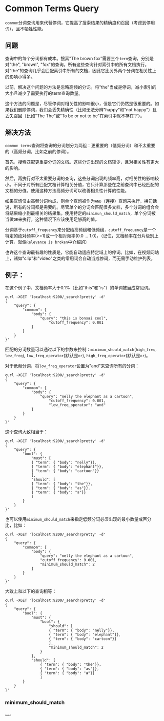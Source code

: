 # Common Terms Query

`common`分词查询用来代替停词，它提高了搜索结果的精确度和召回（考虑到停用词），且不牺牲性能。

## 问题

查询中的每个分词都有成本。搜索"The brown fox"需要三个`term`查询，分别是对"the", "brown", "fox"的查询。所有这些查询针对索引中的所有文档执行。对"the"的查询几乎会匹配索引中所有的文档，因此它比另外两个分词在相关性上的影响小得多。

以前，解决这个问题的方法是忽略高频的分词。将"the"当成是停词，减小索引的大小且减少了需要执行的term查询数量。

这个方法的问题是，尽管停词对相关性的影响很小，但是它们仍然是很重要的。如果我们删除停词，我们会丢失精确性（比如无法分辨"happy"和"not happy"）且丢失召回（比如"The The"或"To be or not to be"在索引中就不存在了）。

## 解决方法

`common terms`查询将查询的分词划分为两组：更重要的（低频分词）和不太重要的（高频分词，比如之前的停词）。

首先，搜索匹配更重要分词的文档。这些分词出现的文档较少，且对相关性有更大的影响。

然后，再执行对不太重要分词的查询，这些分词出现的频率高，对相关性的影响较小。不同于对所有匹配文档计算相关分值，它只计算那些在之前查询中已经匹配的文档的分值。使用这种方法高频分词可以改善相关性计算的性能。

如果查询仅由高频分词构成，则单个查询被作为`AND`（连接）查询来执行，换句话说，所有的分词都是需要的。尽管单个的分词会匹配很多文档，多个分词的组合会将结果缩小到最相关的结果集。使用特定的`minimun_should_match`，单个分词被当做`OR`来执行，这种情况下应该使用足够高的值。

分词基于`cutoff_frequency`来分配给高频组和低频组，`cutoff_frequency`是一个特定的绝对频率(>=1)或一个相对频率(0.0 ... 1.0)。（记住，文档频率在分片级别上计算，就像`Relevance is broken`中介绍的）

也许这个查询最有趣的性质是，它能自动适应特定域上的停词。比如，在视频网站上，诸如"clip"和"video"之类的常用词会自动当成停词，而无需手动维护列表。

## 例子：

在这个例子中，文档频率大于0.1%（比如"this"和"is"）的单词被当成常见词。

```
curl -XGET 'localhost:9200/_search?pretty' -d'
{
    "query": {
        "common": {
            "body": {
                "query": "this is bonsai cool",
                    "cutoff_frequency": 0.001
            }
        }
    }
}'
```

匹配的分词数量可以通过以下的参数来控制：`minimum_should_match`(`high_freq`, `low_freq`), `low_freq_operator`(默认是`or`), `high_freq_operator`(默认是`or`)。

对于低频分词，将`low_freq_operator`设置为"and"来查询所有的分词：

```
curl -XGET 'localhost:9200/_search?pretty' -d'
{
    "query": {
        "common": {
            "body": {
                "query": "nelly the elephant as a cartoon",
                    "cutoff_frequency": 0.001,
                    "low_freq_operator": "and"
            }
        }
    }
}'
```

这个查询大致相当于：

```
curl -XGET 'localhost:9200/_search?pretty' -d'
{
    "query": {
        "bool": {
            "must": [
            { "term": { "body": "nelly"}},
            { "term": { "body": "elephant"}},
            { "term": { "body": "cartoon"}}
            ],
            "should": [
            { "term": { "body": "the"}},
            { "term": { "body": "as"}},
            { "term": { "body": "a"}}
            ]
        }
    }
}'
```

也可以使用`minimum_should_match`来指定低频分词必须出现的最小数量或百分比，比如：

```
curl -XGET 'localhost:9200/_search?pretty' -d'
{
    "query": {
        "common": {
            "body": {
                "query": "nelly the elephant as a cartoon",
                "cutoff_frequency": 0.001,
                "minimum_should_match": 2
            }
        }
    }
}'
```

大致上和以下的查询相等：

```
curl -XGET 'localhost:9200/_search?pretty' -d'
{
    "query": {
        "bool": {
            "must": {
                "bool": {
                    "should": [
                    { "term": { "body": "nelly"}},
                    { "term": { "body": "elephant"}},
                    { "term": { "body": "cartoon"}}
                    ],
                    "minimum_should_match": 2
                }
            },
            "should": [
                { "term": { "body": "the"}},
                { "term": { "body": "as"}},
                { "term": { "body": "a"}}
                ]
        }
    }
}'
```

### minimum_should_match

。。。
